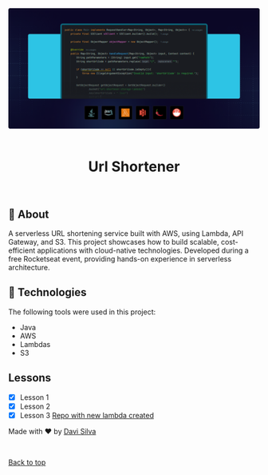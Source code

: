 <div align="center" id="top"> 
  <img src="./img.png" alt="Create Url Lambda"  />
&#xa0;

</div>

<h1 align="center">Url Shortener</h1>

<br>

## :dart: About

A serverless URL shortening service built with AWS, using Lambda, API Gateway, and S3. This project showcases how to build scalable, cost-efficient applications with cloud-native technologies. Developed during a free Rocketseat event, providing hands-on experience in serverless architecture.

## :rocket: Technologies

The following tools were used in this project:

- Java
- AWS
- Lambdas
- S3

## Lessons

- [x] Lesson 1
- [x] Lesson 2
- [x] Lesson 3 [Repo with new lambda created](https://github.com/davi1985/url-shortener-lambda-aws-redirect)

Made with :heart: by <a href="https://github.com/davi1985" target="_blank">Davi Silva</a>

&#xa0;

<a href="#top">Back to top</a>
